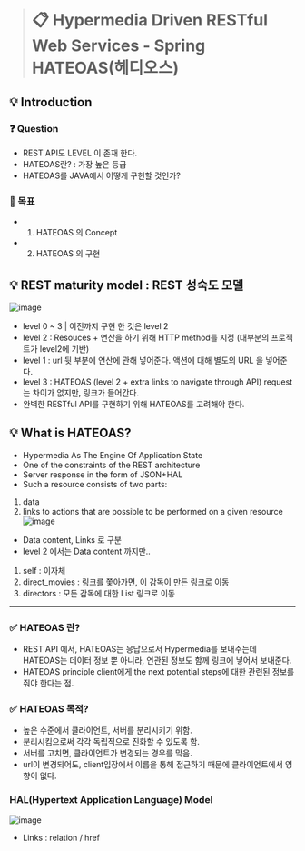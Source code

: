 > # 📋 Hypermedia Driven RESTful Web Services - Spring HATEOAS(헤디오스)

## 💡 Introduction 
### ❓ Question 
- REST API도 LEVEL 이 존재 한다.
- HATEOAS란?  : 가장 높은 등급 
- HATEOAS를 JAVA에서 어떻게 구현할 것인가?

### 🏁 목표
- 1) HATEOAS 의 Concept
- 2) HATEOAS 의 구현

## 💡 REST maturity model : REST 성숙도 모델
![image](https://user-images.githubusercontent.com/55049159/120597342-e235cf00-c47f-11eb-96e5-54a1d9b34c32.png)
- level 0 ~ 3 | 이전까지 구현 한 것은 level 2 
- level 2 : Resouces +  연산을 하기 위해 HTTP method를 지정  (대부분의 프로젝트가 level2에 기반)
- level 1 : url 뒷 부분에 연산에 관해 넣어준다. 액션에 대해 별도의 URL 을 넣어준다. 
- level 3 : HATEOAS (level 2 + extra links to navigate through API) request는 차이가 없지만, 링크가 들어간다. 
- 완벽한 RESTful API를 구현하기 위해 HATEOAS를 고려해야 한다.

## 💡 What is HATEOAS?
- Hypermedia As The Engine Of Application State
- One of the constraints of the REST architecture
- Server response in the form of JSON+HAL
- Such a resource consists of two parts: 
1) data
2) links to actions that are possible to be performed 
   on a given resource
  ![image](https://user-images.githubusercontent.com/55049159/120597953-a818fd00-c480-11eb-9254-8d1dedce5e7d.png)
- Data content, Links 로 구분  
- level 2 에서는 Data content 까지만..
1) self : 이자체
2) direct_movies : 링크를 쫓아가면, 이 감독이 만든 링크로 이동
3) directors : 모든 감독에 대한 List 링크로 이동 

<hr>

### ✅  HATEOAS 란? 
- REST API 에서, HATEOAS는 응답으로서 Hypermedia를 보내주는데 HATEOAS는 데이터 정보 뿐 아니라, 연관된 정보도 함께 링크에 넣어서 보내준다. 
- HATEOAS principle client에게 the next potential steps에 대한 관련된 정보를 줘야 한다는 점. 

### ✅  HATEOAS 목적? 
- 높은 수준에서 클라이언트, 서버를 분리시키기 위함.
- 분리시킴으로써 각각 독립적으로 진화할 수 있도록 함.
- 서버를 고치면, 클라이언트가 변경되는 경우를 막음. 
- url이 변경되어도, client입장에서 이름을 통해 접근하기 때문에 클라이언트에서 영향이 없다.  

### HAL(Hypertext Application Language) Model

![image](https://user-images.githubusercontent.com/55049159/120600176-6b9ad080-c483-11eb-86fc-5e1a3d67a26e.png)
-  Links : relation / href 
